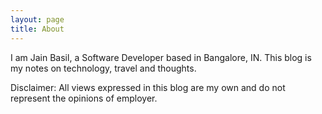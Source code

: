 ```yaml
---
layout: page
title: About
---
```


I am Jain Basil, a Software Developer based in Bangalore, IN. This blog is my notes on technology, travel and thoughts.

Disclaimer: All views expressed in this blog are my own and do not represent the opinions of employer.
